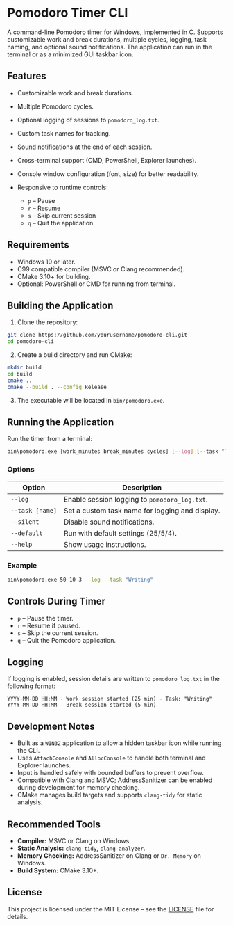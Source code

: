 # Pomodoro Timer CLI

A command-line Pomodoro timer for Windows, implemented in C. Supports customizable work and break durations, multiple cycles, logging, task naming, and optional sound notifications. The application can run in the terminal or as a minimized GUI taskbar icon.

## Features

* Customizable work and break durations.
* Multiple Pomodoro cycles.
* Optional logging of sessions to `pomodoro_log.txt`.
* Custom task names for tracking.
* Sound notifications at the end of each session.
* Cross-terminal support (CMD, PowerShell, Explorer launches).
* Console window configuration (font, size) for better readability.
* Responsive to runtime controls:

  * `p` – Pause
  * `r` – Resume
  * `s` – Skip current session
  * `q` – Quit the application

## Requirements

* Windows 10 or later.
* C99 compatible compiler (MSVC or Clang recommended).
* CMake 3.10+ for building.
* Optional: PowerShell or CMD for running from terminal.

## Building the Application

1. Clone the repository:

```bash
git clone https://github.com/yourusername/pomodoro-cli.git
cd pomodoro-cli
```

2. Create a build directory and run CMake:

```bash
mkdir build
cd build
cmake ..
cmake --build . --config Release
```

3. The executable will be located in `bin/pomodoro.exe`.

## Running the Application

Run the timer from a terminal:

```bash
bin\pomodoro.exe [work_minutes break_minutes cycles] [--log] [--task "Task Name"]
```

### Options

| Option          | Description                                     |
| --------------- | ----------------------------------------------- |
| `--log`         | Enable session logging to `pomodoro_log.txt`.   |
| `--task [name]` | Set a custom task name for logging and display. |
| `--silent`      | Disable sound notifications.                    |
| `--default`     | Run with default settings (25/5/4).             |
| `--help`        | Show usage instructions.                        |

### Example

```bash
bin\pomodoro.exe 50 10 3 --log --task "Writing"
```

## Controls During Timer

* `p` – Pause the timer.
* `r` – Resume if paused.
* `s` – Skip the current session.
* `q` – Quit the Pomodoro application.

## Logging

If logging is enabled, session details are written to `pomodoro_log.txt` in the following format:

```
YYYY-MM-DD HH:MM - Work session started (25 min) - Task: "Writing"
YYYY-MM-DD HH:MM - Break session started (5 min)
```

## Development Notes

* Built as a `WIN32` application to allow a hidden taskbar icon while running the CLI.
* Uses `AttachConsole` and `AllocConsole` to handle both terminal and Explorer launches.
* Input is handled safely with bounded buffers to prevent overflow.
* Compatible with Clang and MSVC; AddressSanitizer can be enabled during development for memory checking.
* CMake manages build targets and supports `clang-tidy` for static analysis.

## Recommended Tools

* **Compiler:** MSVC or Clang on Windows.
* **Static Analysis:** `clang-tidy`, `clang-analyzer`.
* **Memory Checking:** AddressSanitizer on Clang or `Dr. Memory` on Windows.
* **Build System:** CMake 3.10+.

## License

This project is licensed under the MIT License – see the [LICENSE](LICENSE) file for details.